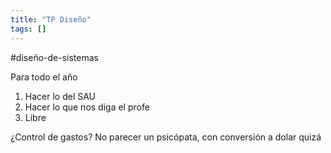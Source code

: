 ```yaml
---
title: "TP Diseño"
tags: []
---
```

#diseño-de-sistemas  

Para todo el año

1. Hacer lo del SAU
2. Hacer lo que nos diga el profe
3. Libre

¿Control de gastos? No parecer un psicópata, con conversión a dolar quizá